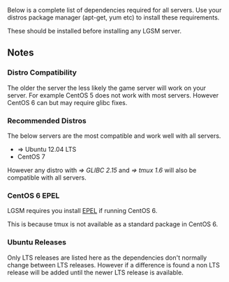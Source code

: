 Below is a complete list of dependencies required for all servers. Use your distros package manager (apt-get, yum etc) to install these requirements.

These should be installed before installing any LGSM server.

## Notes
### Distro Compatibility
The older the server the less likely the game server will work on your server. For example CentOS 5 does not work with most servers. However CentOS 6 can but may require glibc fixes.

### Recommended Distros
The below servers are the most compatible and work well with all servers.

* => Ubuntu 12.04 LTS
* CentOS 7

However any distro with _=> GLIBC 2.15_ and _=> tmux 1.6_ will also be compatible with all servers.
### CentOS 6 EPEL
LGSM requires you install [EPEL](http://download.fedoraproject.org/pub/epel/6/i386/repoview/epel-release.html) if running CentOS 6.

This is because tmux is not available as a standard package in CentOS 6.
### Ubuntu Releases
Only LTS releases are listed here as the dependencies don't normally change between LTS releases. However if a difference is found a non LTS release will be added until the newer LTS release is available.